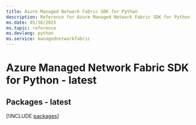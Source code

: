 ```yaml
---
title: Azure Managed Network Fabric SDK for Python
description: Reference for Azure Managed Network Fabric SDK for Python
ms.date: 05/16/2025
ms.topic: reference
ms.devlang: python
ms.service: managednetworkfabric
---
```

# Azure Managed Network Fabric SDK for Python - latest
## Packages - latest
[!INCLUDE [packages](managed-network-fabric-index.md)]
